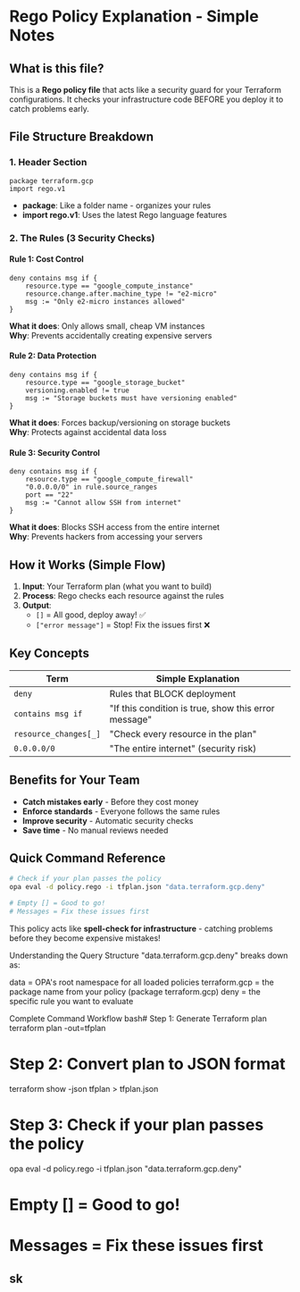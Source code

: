 
# Rego Policy Explanation - Simple Notes

## What is this file?
This is a **Rego policy file** that acts like a security guard for your Terraform configurations. It checks your infrastructure code BEFORE you deploy it to catch problems early.

## File Structure Breakdown

### 1. Header Section

```rego
package terraform.gcp
import rego.v1
```

* **package**: Like a folder name - organizes your rules
* **import rego.v1**: Uses the latest Rego language features

### 2. The Rules (3 Security Checks)

#### Rule 1: Cost Control

```rego
deny contains msg if {
    resource.type == "google_compute_instance"
    resource.change.after.machine_type != "e2-micro"
    msg := "Only e2-micro instances allowed"
}
```

**What it does**: Only allows small, cheap VM instances  
**Why**: Prevents accidentally creating expensive servers

#### Rule 2: Data Protection

```rego
deny contains msg if {
    resource.type == "google_storage_bucket"
    versioning.enabled != true
    msg := "Storage buckets must have versioning enabled"
}
```

**What it does**: Forces backup/versioning on storage buckets  
**Why**: Protects against accidental data loss

#### Rule 3: Security Control

```rego
deny contains msg if {
    resource.type == "google_compute_firewall"
    "0.0.0.0/0" in rule.source_ranges
    port == "22"
    msg := "Cannot allow SSH from internet"
}
```

**What it does**: Blocks SSH access from the entire internet  
**Why**: Prevents hackers from accessing your servers

## How it Works (Simple Flow)

1. **Input**: Your Terraform plan (what you want to build)
2. **Process**: Rego checks each resource against the rules
3. **Output**:
   * `[]` = All good, deploy away! ✅
   * `["error message"]` = Stop! Fix the issues first ❌

## Key Concepts

| Term | Simple Explanation |
|------|-------------------|
| `deny` | Rules that BLOCK deployment |
| `contains msg if` | "If this condition is true, show this error message" |
| `resource_changes[_]` | "Check every resource in the plan" |
| `0.0.0.0/0` | "The entire internet" (security risk) |

## Benefits for Your Team

* **Catch mistakes early** - Before they cost money
* **Enforce standards** - Everyone follows the same rules
* **Improve security** - Automatic security checks
* **Save time** - No manual reviews needed

## Quick Command Reference

```bash
# Check if your plan passes the policy
opa eval -d policy.rego -i tfplan.json "data.terraform.gcp.deny"

# Empty [] = Good to go!
# Messages = Fix these issues first
```

This policy acts like **spell-check for infrastructure** - catching problems before they become expensive mistakes!

    

Understanding the Query Structure
"data.terraform.gcp.deny" breaks down as:   

data = OPA's root namespace for all loaded policies
terraform.gcp = the package name from your policy (package terraform.gcp)
deny = the specific rule you want to evaluate

Complete Command Workflow
bash# Step 1: Generate Terraform plan
terraform plan -out=tfplan

# Step 2: Convert plan to JSON format
terraform show -json tfplan > tfplan.json

# Step 3: Check if your plan passes the policy
opa eval -d policy.rego -i tfplan.json "data.terraform.gcp.deny"

# Empty [] = Good to go!
# Messages = Fix these issues first

## sk